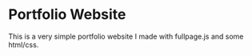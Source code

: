# Portfolio Website
This is a very simple portfolio website I made with fullpage.js and some html/css.

